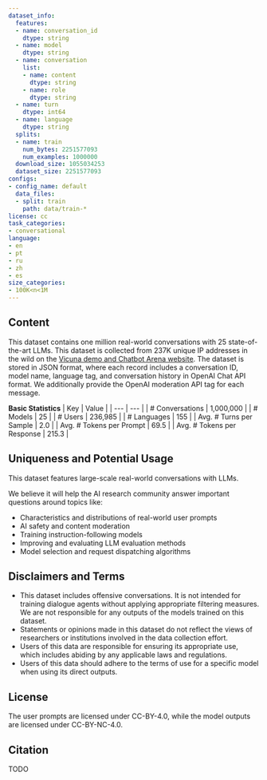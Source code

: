 ```yaml
---
dataset_info:
  features:
  - name: conversation_id
    dtype: string
  - name: model
    dtype: string
  - name: conversation
    list:
    - name: content
      dtype: string
    - name: role
      dtype: string
  - name: turn
    dtype: int64
  - name: language
    dtype: string
  splits:
  - name: train
    num_bytes: 2251577093
    num_examples: 1000000
  download_size: 1055034253
  dataset_size: 2251577093
configs:
- config_name: default
  data_files:
  - split: train
    path: data/train-*
license: cc
task_categories:
- conversational
language:
- en
- pt
- ru
- zh
- es
size_categories:
- 100K<n<1M
---
```

## Content

This dataset contains one million real-world conversations with 25 state-of-the-art LLMs.
This dataset is collected from 237K unique IP addresses in the wild on the [Vicuna demo and Chatbot Arena website](https://chat.lmsys.org/).
The dataset is stored in JSON format, where each record includes a conversation ID, model name, language tag, and conversation history in OpenAI Chat API format.
We additionally provide the OpenAI moderation API tag for each message.

**Basic Statistics**
| Key | Value |
| --- | --- |
| # Conversations | 1,000,000 |
| # Models | 25 |
| # Users | 236,985 |
| # Languages | 155 |
| Avg. # Turns per Sample | 2.0 |
| Avg. # Tokens per Prompt | 69.5 |
| Avg. # Tokens per Response | 215.3 |

## Uniqueness and Potential Usage
This dataset features large-scale real-world conversations with LLMs.

We believe it will help the AI research community answer important questions around topics like:
- Characteristics and distributions of real-world user prompts
- AI safety and content moderation
- Training instruction-following models
- Improving and evaluating LLM evaluation methods
- Model selection and request dispatching algorithms

## Disclaimers and Terms
- This dataset includes offensive conversations. It is not intended for training dialogue agents without applying appropriate filtering measures. We are not responsible for any outputs of the models trained on this dataset.
- Statements or opinions made in this dataset do not reflect the views of researchers or institutions involved in the data collection effort.
- Users of this data are responsible for ensuring its appropriate use, which includes abiding by any applicable laws and regulations.
- Users of this data should adhere to the terms of use for a specific model when using its direct outputs.

## License
The user prompts are licensed under CC-BY-4.0, while the model outputs are licensed under CC-BY-NC-4.0.

## Citation
TODO
